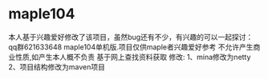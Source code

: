 # maple104
本人基于兴趣爱好修改了该项目，虽然bug还有不少，有兴趣的可以一起探讨：qq群621633648
maple104单机版.项目仅供maple者兴趣爱好参考
不允许产生商业性质,如产生本人概不负责
基于网上查找资料获取
修改:
  1、mina修改为netty
  2、项目结构修改为maven项目
